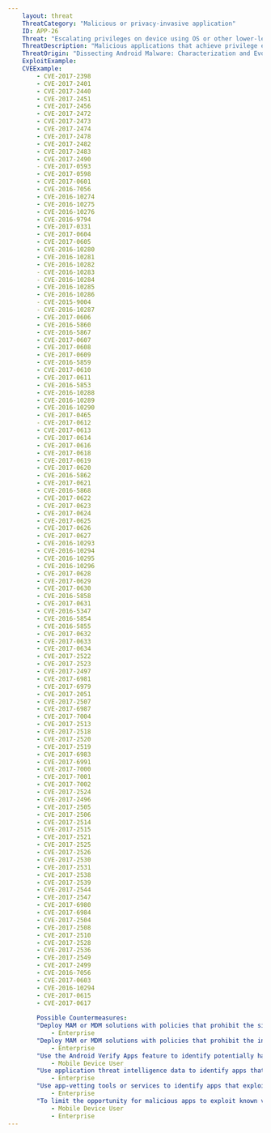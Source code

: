 ```yaml
---
    layout: threat
    ThreatCategory: "Malicious or privacy-invasive application"
    ID: APP-26
    Threat: "Escalating privileges on device using OS or other lower-level vulnerability to perform a malicious action or obtain a persistent presence"
    ThreatDescription: "Malicious applications that achieve privilege escalation may further achieve unauthorized access or modification of app, user, or system data, access or modify process memory, or execute other unauthorized actions on the device."
    ThreatOrigin: "Dissecting Android Malware: Characterization and Evolution [^85]"
    ExploitExample:
    CVEExample:
        - CVE-2017-2398
        - CVE-2017-2401
        - CVE-2017-2440
        - CVE-2017-2451
        - CVE-2017-2456
        - CVE-2017-2472
        - CVE-2017-2473
        - CVE-2017-2474
        - CVE-2017-2478
        - CVE-2017-2482
        - CVE-2017-2483
        - CVE-2017-2490
        - CVE-2017-0593
        - CVE-2017-0598
        - CVE-2017-0601
        - CVE-2016-7056
        - CVE-2016-10274
        - CVE-2016-10275
        - CVE-2016-10276
        - CVE-2016-9794
        - CVE-2017-0331
        - CVE-2017-0604
        - CVE-2017-0605
        - CVE-2016-10280
        - CVE-2016-10281
        - CVE-2016-10282
        - CVE-2016-10283
        - CVE-2016-10284
        - CVE-2016-10285
        - CVE-2016-10286
        - CVE-2015-9004
        - CVE-2016-10287
        - CVE-2017-0606
        - CVE-2016-5860
        - CVE-2016-5867
        - CVE-2017-0607
        - CVE-2017-0608
        - CVE-2017-0609
        - CVE-2016-5859
        - CVE-2017-0610
        - CVE-2017-0611
        - CVE-2016-5853
        - CVE-2016-10288
        - CVE-2016-10289
        - CVE-2016-10290
        - CVE-2017-0465
        - CVE-2017-0612
        - CVE-2017-0613
        - CVE-2017-0614
        - CVE-2017-0616
        - CVE-2017-0618
        - CVE-2017-0619
        - CVE-2017-0620
        - CVE-2016-5862
        - CVE-2017-0621
        - CVE-2016-5868
        - CVE-2017-0622
        - CVE-2017-0623
        - CVE-2017-0624
        - CVE-2017-0625
        - CVE-2017-0626
        - CVE-2017-0627
        - CVE-2016-10293
        - CVE-2016-10294
        - CVE-2016-10295
        - CVE-2016-10296
        - CVE-2017-0628
        - CVE-2017-0629
        - CVE-2017-0630
        - CVE-2016-5858
        - CVE-2017-0631
        - CVE-2016-5347
        - CVE-2016-5854
        - CVE-2016-5855
        - CVE-2017-0632
        - CVE-2017-0633
        - CVE-2017-0634
        - CVE-2017-2522
        - CVE-2017-2523
        - CVE-2017-2497
        - CVE-2017-6981
        - CVE-2017-6979
        - CVE-2017-2051
        - CVE-2017-2507
        - CVE-2017-6987
        - CVE-2017-7004
        - CVE-2017-2513
        - CVE-2017-2518
        - CVE-2017-2520
        - CVE-2017-2519
        - CVE-2017-6983
        - CVE-2017-6991
        - CVE-2017-7000
        - CVE-2017-7001
        - CVE-2017-7002
        - CVE-2017-2524
        - CVE-2017-2496
        - CVE-2017-2505
        - CVE-2017-2506
        - CVE-2017-2514
        - CVE-2017-2515
        - CVE-2017-2521
        - CVE-2017-2525
        - CVE-2017-2526
        - CVE-2017-2530
        - CVE-2017-2531
        - CVE-2017-2538
        - CVE-2017-2539
        - CVE-2017-2544
        - CVE-2017-2547
        - CVE-2017-6980
        - CVE-2017-6984
        - CVE-2017-2504
        - CVE-2017-2508
        - CVE-2017-2510
        - CVE-2017-2528
        - CVE-2017-2536
        - CVE-2017-2549
        - CVE-2017-2499
        - CVE-2016-7056
        - CVE-2017-0603
        - CVE-2016-10294
        - CVE-2017-0615
        - CVE-2017-0617
        
        Possible Countermeasures:
        "Deploy MAM or MDM solutions with policies that prohibit the side-loading of apps, which may bypass security checks on the app.":
            - Enterprise 
        "Deploy MAM or MDM solutions with policies that prohibit the installation of apps from 3rd party (unofficial) app stores.":
            - Enterprise
        "Use the Android Verify Apps feature to identify potentially harmful apps.":
            - Mobile Device User
        "Use application threat intelligence data to identify apps that exploit the OS to achieve privilege escalation.":
            - Enterprise
        "Use app-vetting tools or services to identify apps that exploit the OS to achieve privilege escalation.":
            - Enterprise 
        "To limit the opportunity for malicious apps to exploit known vulnerabilities, ensure timely installation of security updates.":
            - Mobile Device User
            - Enterprise
---
```


